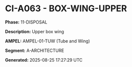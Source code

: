 # CI-A063 - BOX-WING-UPPER

**Phase:** 11-DISPOSAL

**Description:** Upper box wing

**AMPEL:** AMPEL-01-TUW (Tube and Wing)

**Segment:** A-ARCHITECTURE

**Generated:** 2025-08-25 17:27:29 UTC
